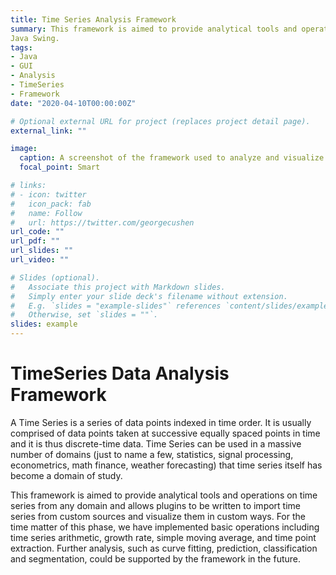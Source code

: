 ```yaml
---
title: Time Series Analysis Framework
summary: This framework is aimed to provide analytical tools and operations on time series from any domain and allows plugins to be written to import time series from custom sources and visualize them in custom ways. Written in Java with GUI constructed with 
Java Swing.
tags:
- Java
- GUI
- Analysis
- TimeSeries
- Framework
date: "2020-04-10T00:00:00Z"

# Optional external URL for project (replaces project detail page).
external_link: ""

image:
  caption: A screenshot of the framework used to analyze and visualize stock prices
  focal_point: Smart

# links:
# - icon: twitter
#   icon_pack: fab
#   name: Follow
#   url: https://twitter.com/georgecushen
url_code: ""
url_pdf: ""
url_slides: ""
url_video: ""

# Slides (optional).
#   Associate this project with Markdown slides.
#   Simply enter your slide deck's filename without extension.
#   E.g. `slides = "example-slides"` references `content/slides/example-slides.md`.
#   Otherwise, set `slides = ""`.
slides: example
---
```


# TimeSeries Data Analysis Framework

A Time Series is a series of data points indexed in time order. It is usually comprised of data points taken at successive equally spaced points in time and it is thus discrete-time data. Time Series can be used in a massive number of domains (just to name a few, statistics, signal processing, econometrics, math finance, weather forecasting) that time series itself has become a domain of study.

This framework is aimed to provide analytical tools and operations on time series from any domain and allows plugins to be written to import time series from custom sources and visualize them in custom ways. For the time matter of this phase, we have implemented basic operations including time series arithmetic, growth rate, simple moving average, and time point extraction. Further analysis, such as curve fitting, prediction, classification and segmentation, could be supported by the framework in the future.